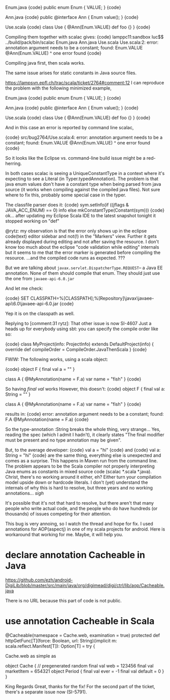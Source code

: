 Enum.java
{code}
public enum Enum {
  VALUE;
}
{code}

Ann.java
{code}
public @interface Ann {
  Enum value();
}
{code}

Use.scala
{code}
class Use {
  @Ann(Enum.VALUE)
  def foo {}
}
{code}

Compiling them together with scalac gives:
{code}
lamppc11:sandbox luc$$ ../build/pack/bin/scalac Enum.java Ann.java Use.scala 
Use.scala:2: error: annotation argument needs to be a constant; found: Enum.VALUE
  @Ann(Enum.VALUE)
            ^
one error found
{code}

Compiling java first, then scala works.

The same issue arises for static constants in Java source files.

https://lampsvn.epfl.ch/trac/scala/ticket/2764#comment:12
I can reproduce the problem with the following minimized example,

Enum.java
{code}
public enum Enum {
  VALUE;
}
{code}

Ann.java
{code}
public @interface Ann {
  Enum value();
}
{code}

Use.scala
{code}
class Use {
  @Ann(Enum.VALUE)
  def foo {}
}
{code}

And in this case an error is reported by command line scalac,

{code}
src/bug2764/Use.scala:4: error: annotation argument needs to be a constant; found: Enum.VALUE
  @Ann(Enum.VALUE)
            ^
one error found
{code}

So it looks like the Eclipse vs. command-line build issue might be a red-herring.

In both cases scalac is seeing a UniqueConstantType in a context where it's expecting to see a Literal (in Typer.typedAnnotation).
The problem is that java enum values don't have a constant type when being parsed from java source (it works when compiling against the compiled java files). Not sure where to fix this, probably some special case in the typer.

The classfile parser does it:
{code}
sym.setInfo(if ((jflags & JAVA_ACC_ENUM) == 0) info else mkConstantType(Constant(sym)))
{code}
ok... after updating my Eclipse Scala IDE to the latest snapshot tonight it stopped working on "def"

@rytz: my observation is that the error only shows up in the eclipse code(text) editor sidebar and not(!) in the "Markers" view. Further it gets already displayed during editing and not after saving the resource. I don't know too much about the eclipse "code validation while editing" internals but it seems to me that the error marker is generated before compiling the resource.
...and the compiled code runs as expected.
???

But we are talking about `javax.servlet.DispatcherType.REQUEST`– a Java EE annotation. None of them should compile that enum. They should just use the one from `javaee-api-6.0.jar`

And let me check:

{code}
SET CLASSPATH=%[CLASSPATH];%[Repository]\javax\javaee-api\6.0\javaee-api-6.0.jar
{code}

Yep it is on the classpath as well.


Replying to [comment:31 rytz]:
That other issue is now SI-4607
Just a heads up for everybody using sbt: you can specify the compile order like so:

{code} 
class MyProject(info: ProjectInfo) extends DefaultProject(info) {
  override def compileOrder = CompileOrder.JavaThenScala
}
{code} 

FWIW: The following works, using a scala object:

{code}
object F {
	final val a = ""
}

class A {
	@MyAnnotation(name = F.a)
	var name = "fish"
}
{code}

So having *final val* works
However, this doesn't:
{code}
object F {
	final val a: String = ""
}

class A {
	@MyAnnotation(name = F.a)
	var name = "fish"
}
{code}

results in:
{code}
error: annotation argument needs to be a constant; found: F.A
@MyAnnotation(name = F.a)
{code}

So the type-annotation :String breaks the whole thing, very strange...
Yes, reading the spec (which I admit I hadn't), it clearly states "The final modifier must be present and no type annotation may be given".

But, to the average developer:
{code}
val a = "hi"
{code}
and
{code}
val a: String = "hi"
{code}
are the same thing, everything else is unexpected and comes as a surprise.
This happens in Maven run from the command line. The problem appears to be the Scala compiler not properly interpreting Java enums as constants in mixed source code (scalac *.scala *.java).
Christ, there's no working around it either, eh? Either turn your compilation model upside down or hardcode literals. I don't (yet) understand the internals of why this is hard to resolve, but three years and no working annotations... *sigh*

It's possible that it's not that hard to resolve, but there aren't that many people who write actual code, and the people who do have hundreds (or thousands) of issues competing for their attention.

This bug is very annoing, so I watch the thread and hope for fix.
I used annotations for AOP(aspectj) in one of my scala projects for android. 
Here is workaround that working for me. Maybe, it will help you.

# declare annotation Cacheable in Java
https://github.com/ezh/android-DigiLib/blob/master/src/main/java/org/digimead/digi/ctrl/lib/aop/Cacheable.java

There is no URL because this part of code is not public.

# use annotation Cacheable in Scala
@Cacheable(namespace = Cache.web, examination = true)
protected def httpGetFunc[T](force: Boolean, url: String)(implicit m: scala.reflect.Manifest[T]): Option[T] = try {

Cache.web as simple as

object Cache {
  // pregenerated random
  final val web = 123456
  final val marketItem = 654321
  object Period {
    final val ever = -1
    final val default = 0
  }
}

King Regards
Great, thanks for the fix! For the second part of the ticket, there's a separate issue now (SI-5791).
